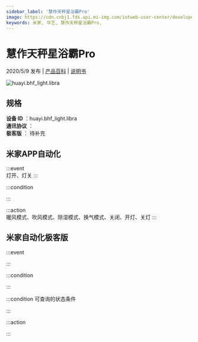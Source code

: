 ```yaml
---
sidebar_label: '慧作天秤星浴霸Pro'
image: https://cdn.cnbj1.fds.api.mi-img.com/iotweb-user-center/developer_1679047653227mxwEhdqO.png?GalaxyAccessKeyId=AKVGLQWBOVIRQ3XLEW&Expires=9223372036854775807&Signature=gUP+UhpdEFOqn6z5su/fhKY2tp4=
keywords: 米家, 华艺, 慧作天秤星浴霸Pro, 
---
```

# 慧作天秤星浴霸Pro

2020/5/9 发布 | [产品百科](https://home.mi.com/webapp/content/baike/product/index.html?model=huayi.bhf_light.libra/) | [说明书](https://home.mi.com/views/introduction.html?model=huayi.bhf_light.libra&region=cn)

![huayi.bhf_light.libra](https://cdn.cnbj1.fds.api.mi-img.com/iotweb-user-center/developer_1679047653227mxwEhdqO.png?GalaxyAccessKeyId=AKVGLQWBOVIRQ3XLEW&Expires=9223372036854775807&Signature=gUP+UhpdEFOqn6z5su/fhKY2tp4=)

## 规格  
> 
**设备 ID** ：huayi.bhf_light.libra  
**通讯协议** ：  
**极客版**  ： 待补充 


## 米家APP自动化  

:::event  
灯开、灯关
:::

:::condition  

:::

:::action   
暖风模式、吹风模式、除湿模式、换气模式、关闭、开灯、关灯
:::

## 米家自动化极客版  

:::event  

:::

:::condition  

:::

:::condition 可查询的状态条件  

:::

:::action  

:::

        
